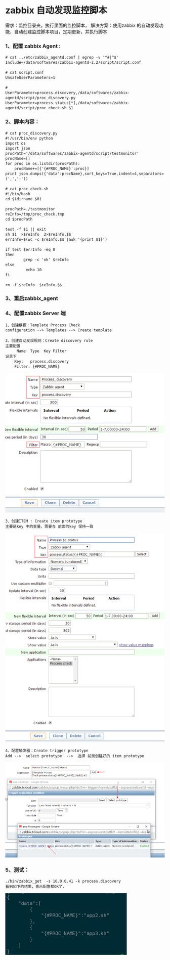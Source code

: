 # zabbix 自动发现监控脚本
需求：监控目录夹，执行里面的监控脚本，
解决方案：使用zabbix 的自动发现功能，自动创建监控脚本项目，定期更新，并执行脚本

### 1、配置 zabbix Agent :
    # cat ../etc/zabbix_agentd.conf | egrep -v '^#|^$'
    Include=/data/softwares/zabbix-agentd-2.2/script/script.conf

    # cat script.conf
    UnsafeUserParameters=1

    # 
    UserParameter=process.discovery,/data/softwares/zabbix-agentd/script/proc_discovery.py
    UserParameter=process.status[*],/data/softwares/zabbix-agentd/script/proc_check.sh $1

### 2、脚本内容：
    # cat proc_discovery.py 
    #!/usr/bin/env python
    import os
    import json
    procPath='/data/softwares/zabbix-agentd/script/testmonitor'
    procName=[]
    for proc in os.listdir(procPath):
        procName+=[{'{#PROC_NAME}':proc}]
    print json.dumps({'data':procName},sort_keys=True,indent=4,separators=(',',':'))

    # cat proc_check.sh 
    #!/bin/bash
    cd $(dirname $0)

    procPath=./testmonitor
    reInfo=/tmp/proc_check.tmp
    cd $procPath

    test -f $1 || exit
    sh $1  >$reInfo  2>$reInfo.$$
    errInfo=$(wc -c $reInfo.$$ |awk '{print $1}')

    if test $errInfo -eq 0 
    then
            grep -c 'ok' $reInfo 
    else 
             echo 10
    fi

    rm -f $reInfo  $reInfo.$$


### 3、重启zabbix_agent
### 4、配置zabbix Server 端
    1、创建模板：Template Process Check
    configuration --> Templates --> Create template

    2、创建自动发现规则：Create discovery rule
    主要配置
         Name  Type  Key Filter
    记录下 
        Key:   process.discovery
        Filter: {#PROC_NAME}
    
![](https://github.com/Yuani/ops/raw/master/Services/zabbix/images/2.png)

    3、创建ITEM : Create item prototype
    主要是key 中的变量，需要与 前面的key 保持一致
![](https://github.com/Yuani/ops/raw/master/Services/zabbix/images/3.png)

    4、配置触发器：Create trigger prototype
    Add -->  select prototype  -->  选择 前面创建好的 item prototype
![](https://github.com/Yuani/ops/raw/master/Services/zabbix/images/4.png)

    
### 5、测试：
    ./bin/zabbix_get  -s 10.0.0.41 -k process.discovery
    看到如下的结果，表示配置都OK了，
    
![](https://github.com/Yuani/ops/raw/master/Services/zabbix/images/1.png)


